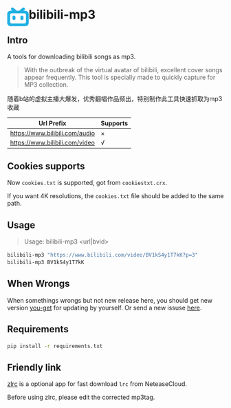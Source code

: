 # <img src="src/favicon.png" width = "50" height = "48" alt="" align="left" /> bilibili-mp3

## Intro
A tools for downloading bilibili songs as mp3.

> With the outbreak of the virtual avatar of bilibili, excellent cover songs appear frequently.
> This tool is specially made to quickly capture for MP3 collection.

随着b站的虚拟主播大爆发，优秀翻唱作品频出，特别制作此工具快速抓取为mp3收藏

| Url Prefix                     | Supports |
| ------------------------------ | -------- |
| https://www.bilibili.com/audio | ×        |
| https://www.bilibili.com/video | √        |

## Cookies supports

Now `cookies.txt` is supported, got from `cookiestxt.crx`.

If you want 4K resolutions, the `cookies.txt` file should be added to the same path.

## Usage

> Usage: bilibili-mp3 <url|bvid>

```bash
bilibili-mp3 "https://www.bilibili.com/video/BV1kS4y1T7kK?p=3"
bilibili-mp3 BV1kS4y1T7kK
```

## When Wrongs

When somethings wrongs but not new release here, you should get new version [you-get](https://github.com/soimort/you-get) for updating by yourself.
Or send a new issuse [here](https://github.com/emako/bilibili-mp3/issues).

## Requirements

```bash
pip install -r requirements.txt
```

## Friendly link

[zlrc](https://github.com/emako/zlrc) is a optional app for fast download `lrc` from NeteaseCloud.

Before using zlrc, please edit the corrected mp3tag.

